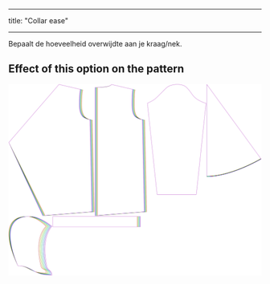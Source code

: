 - - -
title: "Collar ease"
- - -

Bepaalt de hoeveelheid overwijdte aan je kraag/nek.

## Effect of this option on the pattern

![This image shows the effect of this option by superimposing several variants that have a different value for this option](yuri_collarease_sample.svg "Effect of this option on the pattern")
